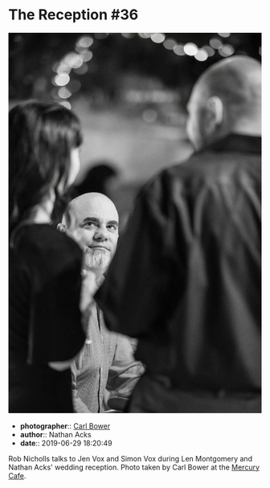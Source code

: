 # The Reception \#36

![Rob Nicholls talks to Jen and Simon Vox](assets/2019-06-29-set-3-the-reception-36.webp)

* **photographer**:: [Carl Bower](https://carlbowerphotos.com)
* **author**:: Nathan Acks
* **date**:: 2019-06-29 18:20:49

Rob Nicholls talks to Jen Vox and Simon Vox during Len Montgomery and Nathan Acks' wedding reception. Photo taken by Carl Bower at the [Mercury Cafe](http://mercurycafe.com).

